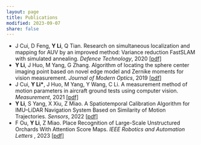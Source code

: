 ```yaml
---
layout: page
title: Publications
modified: 2023-09-07 
share: false
---
```


* J Cui, D Feng, <b>Y Li</b>, Q Tian. Research on simultaneous localization and mapping for AUV by an improved method: Variance reduction FastSLAM with simulated annealing. <i>Defence Technology</i>, 2020 <a href="../publication/1-s2.0-S2214914719307093-main.pdf" class="textlink" target="_blank">[pdf]</a><br>
* <b>Y Li</b>, J Huo, M Yang, G Zhang. Algorithm of locating the sphere center imaging point based on novel edge model and Zernike moments for vision measurement. <i>Journal of Modern Optics</i>, 2019 <a href="../publication/AlgorithmoflocatingthespherecenterimagingpointbasedonnoveledgemodelandZernikemomentsforvisionmeasurement.pdf" class="textlink" target="_blank">[pdf]</a><br>
* J Cui, <b>Y Li*</b>, J Huo, M Yang, Y Wang, C Li. A measurement method of motion parameters in aircraft ground tests using computer vision. <i>Measurement</i>, 2021 <a href="../publication1Ameasurementmethodofmotionparametersinaircraftgroundtestsusingcomputervision.pdf" class="textlink" target="_blank">[pdf]</a> <br>
* <b>Y Li</b>, S Yang, X Xiu, Z Miao. A Spatiotemporal Calibration Algorithm for IMU–LiDAR Navigation System Based on Similarity of Motion Trajectories. <i>Sensors</i>, 2022 <a href="../publication/sensors-22-07637-v2.pdf" class="textlink" target="_blank">[pdf]</a> <br>
* F Ou, <b>Y Li</b>, Z Miao. Place Recognition of Large-Scale Unstructured Orchards With Attention Score Maps. <i>IEEE Robotics and Automation Letters </i>, 2023 <a href="../publication/Place_Recognition_of_Large-Scale_Unstructured_Orchards_With_Attention_Score_Maps.pdf" class="textlink" target="_blank">[pdf]</a> <br>

